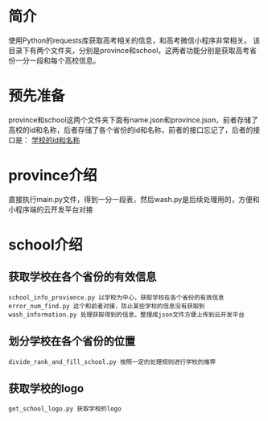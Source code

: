 # 简介
  使用Python的requests库获取高考相关的信息，和高考微信小程序非常相关。
  该目录下有两个文件夹，分别是province和school，这两者功能分别是获取高考省份一分一段和每个高校信息。
  
# 预先准备
  province和school这两个文件夹下面有name.json和province.json，前者存储了高校的id和名称，后者存储了各个省份的id和名称，前者的接口忘记了，后者的接口是：
  [学校的id和名称](https://static-data.gaokao.cn/www/2.0/school/name.json)
  
# province介绍
  直接执行main.py文件，得到一分一段表，然后wash.py是后续处理用的，方便和小程序端的云开发平台对接
  
# school介绍
  ## 获取学校在各个省份的有效信息
    school_info_provience.py 以学校为中心，获取学校在各个省份的有效信息
    error_num_find.py 这个和前者对接，防止某些学校的信息没有获取到
    wash_information.py 处理获取得到的信息，整理成json文件方便上传到云开发平台
  
  ## 划分学校在各个省份的位置 
    divide_rank_and_fill_school.py 按照一定的处理规则进行学校的推荐
    
  ## 获取学校的logo
    get_school_logo.py 获取学校的logo
